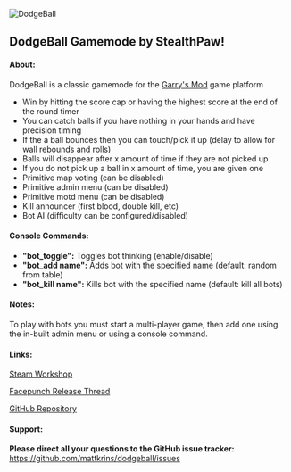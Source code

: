 ![DodgeBall](http://studiopaw.com/files/dodgeball.png)
## DodgeBall Gamemode by StealthPaw! 

#### About:
DodgeBall is a classic gamemode for the [Garry's Mod](https://www.google.com) game platform

* Win by hitting the score cap or having the highest score at the end of the round timer
* You can catch balls if you have nothing in your hands and have precision timing 
* If the a ball bounces then you can touch/pick it up (delay to allow for wall rebounds and rolls) 
* Balls will disappear after x amount of time if they are not picked up 
* If you do not pick up a ball in x amount of time, you are given one 
* Primitive map voting (can be disabled) 
* Primitive admin menu (can be disabled) 
* Primitive motd menu (can be disabled) 
* Kill announcer (first blood, double kill, etc) 
* Bot AI (difficulty can be configured/disabled) 

#### Console Commands:
* **"bot_toggle":** Toggles bot thinking (enable/disable)
* **"bot_add name":** Adds bot with the specified name (default: random from table)
* **"bot_kill name":** Kills bot with the specified name (default: kill all bots)

#### Notes:
To play with bots you must start a multi-player game, then add one using the in-built admin menu or using a console command.

#### Links:
[Steam Workshop](http://steamcommunity.com/sharedfiles/filedetails/?id=473793126)

[Facepunch Release Thread](http://facepunch.com/showthread.php?t=1474203&p=48110556)

[GitHub Repository](https://github.com/mattkrins/dodgeball)

#### Support:
**Please direct all your questions to the GitHub issue tracker:** 
https://github.com/mattkrins/dodgeball/issues